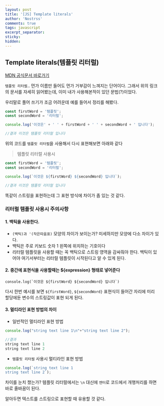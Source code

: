 ```yaml
---
layout: post
title: '[JS] Template literals'
author: 'Nostrss'
comments: true
tags: javascript
excerpt_separator:
sticky:
hidden:
---
```


## Template literals(템플릿 리터럴)

[MDN 공식문서 바로가기](https://developer.mozilla.org/ko/docs/Web/JavaScript/Reference/Template_literals)

`템플릿 리터럴`.. 먼가 이름만 들어도 먼가 거부감이 느껴지는 단어이다.
그래서 위의 링크의 문서를 자세히 읽어봤는데, 이미 내가 사용해본적이 있던 문법(?)이었다.

우리말로 풀어 쓰기가 조금 어려운데 예를 들어서 정리를 해봤다.

```javascript
const firstWord = '템플릿';
const secondWord = '리터럴';

console.log('이것은' + ' ' + firstWord + ' ' + secondWord + ' 입니다');

//결과 이것은 템플릿 리터럴 입니다
```

위의 코드를 `템플릿 리터럴`을 사용해서 다시 표현해보면 아래와 같다

> 템플릿 리터럴 사용시

```javascript
const firstWord = '템플릿';
const secondWord = '리터럴';

console.log(`이것은 ${firstWord} ${secondWord} 입니다`);

//결과 이것은 템플릿 리터럴 입니다
```

똑같이 스트링을 표현하는데 그 표현 방식에 차이가 좀 있는 것 같다.

### 리터럴 템플릿 사용시 주의사항

#### 1. 백틱을 사용한다.

- `(백틱)과 '(작은따움표)` 모양의 차이가 보이는가? 미세하지만 모양에 다소 차이가 있다.
- 백틱은 주로 키보드 숫자 1 왼쪽에 위치하는 기호이다
- 리터럴 템플릿을 사용할 때는 꼭 백틱으로 스트링 영역을 감싸줘야 한다. 백틱이 있어야 여기서부터는 리터럴 템플릿이 시작된다고 알 수 있게 된다.

#### 2. 중간에 표현식을 사용할때는 ${expression} 형태로 넣어준다

```
console.log(`이것은 ${firstWord} ${secondWord} 입니다`)
```

다시 한번 예시를 보면 `${firstWord}`, `${secondWord}` 표현식이 들어간 자리에 미리 할당에둔 변수의 스트링값이 표현 되게 된다.

#### 3. 멀티라인 표현 방법의 차이

- 일반적인 멀티라인 표현 방법

```javascript
console.log("string text line 1\n"+"string text line 2");

//결과
string text line 1
string text line 2

```

- `템플릿 리터럴` 사용시 멀티라인 표현 방법

```javascript
console.log(`string text line 1
string text line 2`);
```

차이를 눈치 챘는가? 템플릿 리터럴에서는 `\n` 대신에 `엔터`로 코드에서 개행처리를 하면 바로 줄바꿈이 된다.

알아두면 텍스트를 스트링으로 표현할 때 유용할 것 같다.
